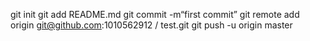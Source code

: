  
git init 
git add README.md 
git commit -m“first commit” 
git remote add origin git@github.com:1010562912 / test.git
 git push -u origin master
